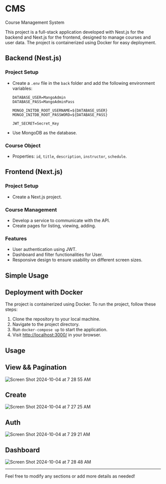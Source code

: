 # CMS
Course Management System

This project is a full-stack application developed with Nest.js for the backend and Next.js for the frontend, designed to manage courses and user data. The project is containerized using Docker for easy deployment.

## Backend (Nest.js)

### Project Setup
- Create a `.env` file in the `back` folder and add the following environment variables:

  ```plaintext
  DATABASE_USER=MangoAdmin
  DATABASE_PASS=MangoAdminPass
  
  MONGO_INITDB_ROOT_USERNAME=${DATABASE_USER}
  MONGO_INITDB_ROOT_PASSWORD=${DATABASE_PASS}
  
  JWT_SECRET=Secret_Key
  ```

- Use MongoDB as the database.

### Course Object
- Properties: `id`, `title`, `description`, `instructor`, `schedule`.

## Frontend (Next.js)

### Project Setup
- Create a Next.js project.

### Course Management
- Develop a service to communicate with the API.
- Create pages for listing, viewing, adding.

### Features
- User authentication using JWT.
- Dashboard and filter functionalities for User.
- Responsive design to ensure usability on different screen sizes.

## Simple Usage

## Deployment with Docker

The project is containerized using Docker. To run the project, follow these steps:
1. Clone the repository to your local machine.
2. Navigate to the project directory.
3. Run `docker-compose up` to start the application.
4. Visit [http://localhost:3000/](http://localhost:3000/) in your browser.

## Usage


## View && Pagination
![Screen Shot 2024-10-04 at 7 28 55 AM](https://github.com/user-attachments/assets/fc699d68-f9fe-421d-af33-6a9f09c31aa5)
## Create
![Screen Shot 2024-10-04 at 7 27 25 AM](https://github.com/user-attachments/assets/0f0f09ad-d98c-4b85-93ae-729586969af7)
## Auth
![Screen Shot 2024-10-04 at 7 29 21 AM](https://github.com/user-attachments/assets/75836f55-a399-4133-ae3a-7578d3882637)
## Dashboard
![Screen Shot 2024-10-04 at 7 28 48 AM](https://github.com/user-attachments/assets/db1f3adc-1164-427b-ac29-ec9fa33fde04)

---

Feel free to modify any sections or add more details as needed!
